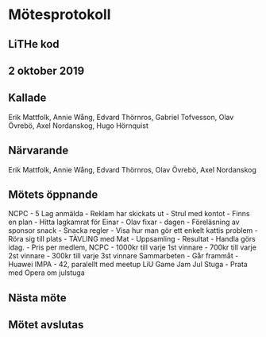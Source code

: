 # Mötesprotokoll

## LiTHe kod

## 2 oktober 2019

## Kallade
Erik Mattfolk, Annie Wång, Edvard Thörnros, Gabriel Tofvesson, Olav Övrebö, Axel Nordanskog, Hugo Hörnquist

## Närvarande
Erik Mattfolk, Annie Wång, Edvard Thörnros, Olav Övrebö, Axel Nordanskog

## Mötets öppnande

NCPC
    - 5 Lag anmälda
    - Reklam har skickats ut
    - Strul med kontot
        - Finns en plan
    - Hitta lagkamrat för Einar
    - Olav fixar
    - dagen
        - Föreläsning av sponsor snack
        - Snacka regler
        - Visa hur man gör ett enkelt kattis problem
        - Röra sig till plats
        - TÄVLING med Mat
        - Uppsamling
        - Resultat
    - Handla görs idag.
    - Pris per medlem, NCPC
        - 1000kr till varje 1st vinnare
        - 700kr till varje 2st vinnare
        - 300kr till varje 3st vinnare
Sammarbeten
    - Går frammåt
    - Huawei
IMPA
    - 42, paralellt med meetup
LiU Game Jam
Jul Stuga
    - Prata med Opera om julstuga

## Nästa möte

## Mötet avslutas

